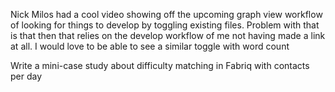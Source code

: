 Nick Milos had a cool video showing off the upcoming graph view workflow of looking for things to develop by toggling existing files. Problem with that is that then that relies on the develop workflow of me not having made a link at all. I would love to be able to see a similar toggle with word count

Write a mini-case study about difficulty matching in Fabriq with contacts per day
